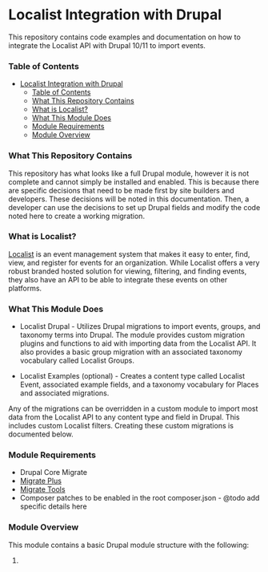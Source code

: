 # Localist Integration with Drupal
This repository contains code examples and documentation on how to integrate the Localist API with Drupal 10/11 to import events.

### Table of Contents

- [Localist Integration with Drupal](#localist-integration-with-drupal)
    - [Table of Contents](#table-of-contents)
    - [What This Repository Contains](#what-this-repository-contains)
    - [What is Localist?](#what-is-localist)
    - [What This Module Does](#what-this-module-does)
    - [Module Requirements](#module-requirements)
    - [Module Overview](#module-overview)

### What This Repository Contains

This repository has what looks like a full Drupal module, however it is not complete and cannot simply be installed and enabled. This is because there are specific decisions that need to be made first by site builders and developers. These decisions will be noted in this documentation. Then, a developer can use the decisions to set up Drupal fields and modify the code noted here to create a working migration.

### What is Localist?
[Localist](https://www.localist.com) is an event management system that makes it easy to enter, find, view, and register for events for an organization. While Localist offers a very robust branded hosted solution for viewing, filtering, and finding events, they also have an API to be able to integrate these events on other platforms.

### What This Module Does
* Localist Drupal - Utilizes Drupal migrations to import events, groups, and taxonomy terms into Drupal. The module provides custom migration plugins and functions to aid with importing data from the Localist API. It also provides a basic group migration with an associated taxonomy vocabulary called Localist Groups.

* Localist Examples (optional) - Creates a content type called Localist Event, associated example fields, and a taxonomy vocabulary for Places and associated migrations.

Any of the migrations can be overridden in a custom module to import most data from the Localist API to any content type and field in Drupal. This includes custom Localist filters. Creating these custom migrations is documented below.

### Module Requirements

* Drupal Core Migrate
* [Migrate Plus](https://www.drupal.org/project/migrate_plus)
* [Migrate Tools](https://www.drupal.org/project/migrate_tools)
* Composer patches to be enabled in the root composer.json - @todo add specific details here

### Module Overview
This module contains a basic Drupal module structure with the following:

1.
